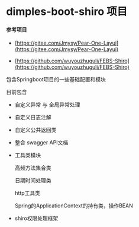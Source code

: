 # dimples-boot-shiro 项目

#### 参考项目

- [https://gitee.com/Jmysy/Pear-One-Layui](https://gitee.com/Jmysy/Pear-One-Layui)

- [https://github.com/wuyouzhuguli/FEBS-Shiro](https://github.com/wuyouzhuguli/FEBS-Shiro)

包含Springboot项目的一些基础配置和模块

目前包含
- 自定义异常 与 全局异常处理
- 自定义日志注解
- 自定义公共返回类
- 整合 swagger API文档
- 工具类模块
   
   高频方法集合类
   
   日期时间处理类
   
   http工具类
   
   Spring的ApplicationContext的持有类，操作BEAN
   
- shiro权限处理框架
   
   
   
   
   
   

